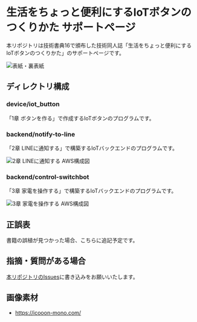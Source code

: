 # 生活をちょっと便利にするIoTボタンのつくりかた サポートページ

本リポジトリは技術書典16で頒布した技術同人誌「生活をちょっと便利にするIoTボタンのつくりかた」のサポートページです。

![表紙・裏表紙](https://github.com/yuuu/iot_button_book_site/assets/8074640/6e56363c-98a5-4fb0-bf9e-3eb85f30ae03)

## ディレクトリ構成

### device/iot_button

「1章 ボタンを作る」で作成するIoTボタンのプログラムです。

### backend/notify-to-line

「2章 LINEに通知する」で構築するIoTバックエンドのプログラムです。

![2章 LINEに通知する AWS構成図](https://github.com/yuuu/iot_button_book_site/assets/8074640/30faa68f-1447-423c-97d6-cdd75bdbf853)

### backend/control-switchbot

「3章 家電を操作する」で構築するIoTバックエンドのプログラムです。

![3章 家電を操作する AWS構成図](https://github.com/yuuu/iot_button_book_site/assets/8074640/65510985-c941-4759-aa17-39a3d8058ca7)

## 正誤表

書籍の誤植が見つかった場合、こちらに追記予定です。

## 指摘・質問がある場合

[本リポジトリのIssues](https://github.com/yuuu/iot_button_book_site/issues)に書き込みをお願いいたします。

## 画像素材

- https://icooon-mono.com/
